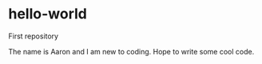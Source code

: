 # hello-world
First repository

The name is Aaron and I am new to coding. Hope to write some cool code.
